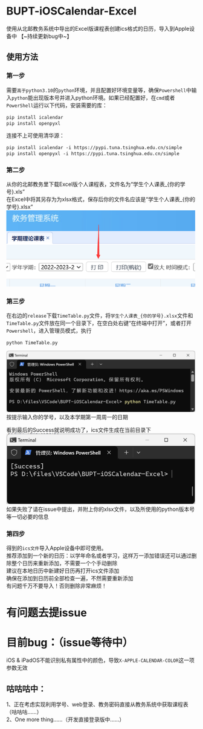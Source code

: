 # BUPT-iOSCalendar-Excel
使用从北邮教务系统中导出的Excel版课程表创建ics格式的日历，导入到Apple设备中 【~持续更新bug中~】

## 使用方法
### 第一步
需要`高于python3.10`的`python`环境，并且配置好环境变量等，确保`Powershell`中输入`python`能出现版本号并进入python环境。如果已经配置好，在`cmd`或者`PowerShell`运行以下代码，安装需要的库：
```python3
pip install icalendar
pip install openpyxl
```   
连接不上可使用清华源：
```python3
pip install icalendar -i https://pypi.tuna.tsinghua.edu.cn/simple
pip install openpyxl -i https://pypi.tuna.tsinghua.edu.cn/simple
```

### 第二步
从你的北邮教务里下载Excel版个人课程表，文件名为“学生个人课表_{你的学号}.xls”  
在Excel中将其另存为为xlsx格式，保存后你的文件名应该是“学生个人课表_{你的学号}.xlsx”   
<img src="https://github.com/Guest-Liang/BUPT-iOSCalendar-Excel/blob/main/ScrennShots/GetExcelFile.png" width="500px">

### 第三步
在右边的`release`下载`TimeTable.py`文件，将`学生个人课表_{你的学号}.xlsx`文件和`TimeTable.py`文件放在同一个目录下，在空白处右键“在终端中打开”，或者打开`Powershell`，进入管理员模式，执行
```python3
python TimeTable.py
```
<img src="https://github.com/Guest-Liang/BUPT-iOSCalendar-Excel/blob/main/ScrennShots/ExecuteTheCommand.png" width="500px">  
按提示输入你的学号，以及本学期第一周周一的日期  

看到最后的Success就说明成功了，ics文件生成在当前目录下  
<img src="https://github.com/Guest-Liang/BUPT-iOSCalendar-Excel/blob/main/ScrennShots/Success.png" width="500px">   
如果失败了请在issue中提出，并附上你的xlsx文件，以及所使用的python版本号等一切必要的信息   


### 第四步
得到的`ics文件`导入Apple设备中即可使用。  
推荐添加到一个新的日历：以学年命名或者学习，这样万一添加错误还可以通过删除整个日历来重新添加，不需要一个个手动删除   
建议在本地日历中新建好日历再打开ics文件添加   
确保在添加到日历前全部检查一遍，不然需要重新添加   
有问题千万不要导入！否则删除非常麻烦！  


# 有问题去提issue
# 目前bug：（issue等待中）  
iOS & iPadOS不能识别私有属性中的颜色，导致`X-APPLE-CALENDAR-COLOR`这一项参数无效


## 咕咕咕中：
1、正在考虑实现利用学号、web登录、教务密码直接从教务系统中获取课程表（咕咕咕……）   
2、One more thing……（开发直接登录版中……）  
